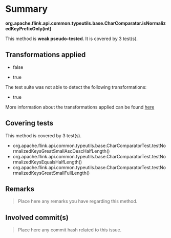 # Summary
**org.apache.flink.api.common.typeutils.base.CharComparator.isNormalizedKeyPrefixOnly(int)**

This method is **weak pseudo-tested**.
It is covered by 3 test(s). 


## Transformations applied

- false

- true


The test suite was not able to detect the following transformations:
 * true 


More information about the transformations applied can be found [here](https://github.com/STAMP-project/pitest-descartes)

## Covering tests
This method is covered by 3 test(s).
* org.apache.flink.api.common.typeutils.base.CharComparatorTest.testNormalizedKeysGreatSmallAscDescHalfLength()
* org.apache.flink.api.common.typeutils.base.CharComparatorTest.testNormalizedKeysEqualsHalfLength()
* org.apache.flink.api.common.typeutils.base.CharComparatorTest.testNormalizedKeysGreatSmallFullLength()


## Remarks
> Place here any remarks you have regarding this method.

## Involved commit(s)

> Place here any commit hash related to this issue.
